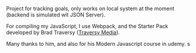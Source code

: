 Project for tracking goals, only works on local system at the moment (backend is simulated wit JSON Server). 


For compiling my JavaScript, I use Webpack, and the Starter Pack developed by Brad Traversy ([Traversy Media](http://www.traversymedia.com)). 

Many thanks to him, and also for his Modern Javascript course in udemy. s
